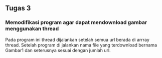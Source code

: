 ## Tugas 3

### Memodifikasi program agar dapat mendownload gambar menggunakan thread

Pada program ini thread dijalankan setelah semua url berada di arrray thread. Setelah program di jalankan nama file yang terdownload bernama Gambar1 dan seterusnya sesuai dengan jumlah url.